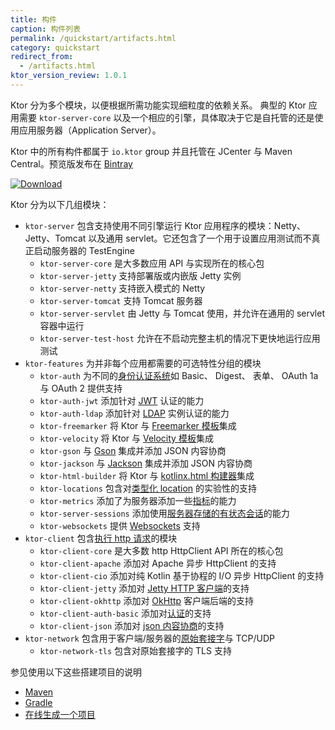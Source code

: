 ```yaml
---
title: 构件
caption: 构件列表
permalink: /quickstart/artifacts.html
category: quickstart
redirect_from:
  - /artifacts.html
ktor_version_review: 1.0.1
---
```


Ktor 分为多个模块，以便根据所需功能实现细粒度的依赖关系。
典型的 Ktor 应用需要 `ktor-server-core` 以及一个相应的引擎，具体取决于它是自托管的<!--
-->还是使用应用服务器（Application Server）。

Ktor 中的所有构件都属于 `io.ktor` group 并且托管在 JCenter 与 Maven Central。预览版发布在 [Bintray](https://bintray.com/kotlin/ktor)

[![Download](https://api.bintray.com/packages/kotlin/ktor/ktor/images/download.svg?version={{site.ktor_version}})](https://bintray.com/kotlin/ktor/ktor/{{site.ktor_version}})
    
Ktor 分为以下几组模块：

* `ktor-server` 包含支持使用不同引擎运行 Ktor 应用程序的模块：Netty、Jetty、Tomcat 以及<!--
-->通用 servlet。它还包含了一个用于设置应用测试而不真正启动服务器的 TestEngine
  * `ktor-server-core` 是大多数应用 API 与实现所在的核心包
  * `ktor-server-jetty` 支持部署版或内嵌版 Jetty 实例
  * `ktor-server-netty` 支持嵌入模式的 Netty
  * `ktor-server-tomcat` 支持 Tomcat 服务器
  * `ktor-server-servlet` 由 Jetty 与 Tomcat 使用，并允许在通用的 servlet 容器中运行
  * `ktor-server-test-host` 允许在不启动完整主机的情况下更快地运行应用测试
* `ktor-features` 为并非每个应用都需要的可选特性分组的模块
  * `ktor-auth` 为不同的[身份认证系统](/servers/features/authentication.html)如 Basic、 Digest、 表单、 OAuth 1a 与 OAuth 2 提供支持
  * `ktor-auth-jwt` 添加针对 [JWT](/servers/features/authentication/jwt.html) 认证的能力
  * `ktor-auth-ldap` 添加针对 [LDAP](/servers/features/authentication/ldap.html) 实例认证的能力
  * `ktor-freemarker` 将 Ktor 与 [Freemarker 模板](/servers/features/templates/freemarker.html)集成
  * `ktor-velocity` 将 Ktor 与 [Velocity 模板](/servers/features/templates/velocity.html)集成
  * `ktor-gson` 与 [Gson](/servers/features/content-negotiation/gson.html) 集成并添加 JSON 内容协商
  * `ktor-jackson` 与 [Jackson](/servers/features/content-negotiation/jackson.html) 集成并添加 JSON 内容协商
  * `ktor-html-builder` 将 Ktor 与 [kotlinx.html 构建器](/servers/features/templates/html-dsl.html)集成
  * `ktor-locations` 包含对[类型化 location](/servers/features/locations.html) 的实验性的支持
  * `ktor-metrics` 添加了为服务器添加一些[指标](/servers/features/metrics.html)的能力
  * `ktor-server-sessions` 添加使用[服务器存储的有状态会话](/servers/features/sessions.html)的能力
  * `ktor-websockets` 提供 [Websockets](/servers/features/websockets.html) 支持
* `ktor-client` 包含[执行 http 请求](/clients/index.html)的模块
  * `ktor-client-core` 是大多数 http HttpClient API 所在的核心包
  * `ktor-client-apache` 添加对 Apache 异步 HttpClient 的支持
  * `ktor-client-cio`  添加对纯 Kotlin 基于协程的 I/O 异步 HttpClient 的支持
  * `ktor-client-jetty` 添加对 [Jetty HTTP 客户端](https://www.eclipse.org/jetty/javadoc/current/org/eclipse/jetty/http2/client/HTTP2Client.html)的支持
  * `ktor-client-okhttp` 添加对 [OkHttp](https://square.github.io/okhttp/) 客户端后端的支持
  * `ktor-client-auth-basic` 添加对[认证](/clients/http-client/features/auth.html)的支持
  * `ktor-client-json` 添加对 [json 内容协商](/clients/http-client/features/json-feature.html)的支持
* `ktor-network` 包含用于客户端/服务器的[原始套接字](/servers/raw-sockets.html)与 TCP/UDP
  * `ktor-network-tls` 包含对原始套接字的 TLS 支持
 
参见使用以下这些搭建项目的说明

* [Maven](/quickstart/quickstart/maven.html)
* [Gradle](/quickstart/quickstart/gradle.html)
* [在线生成一个项目](/quickstart/generator.html)

